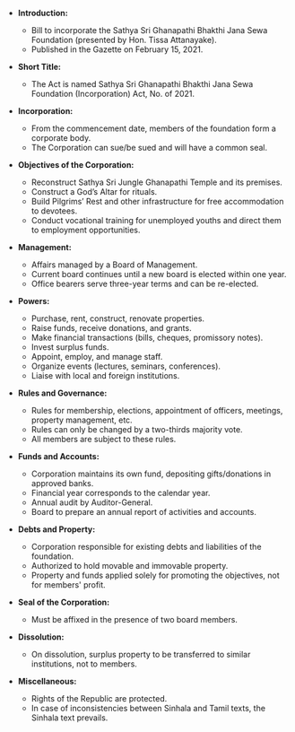 - **Introduction:**
  - Bill to incorporate the Sathya Sri Ghanapathi Bhakthi Jana Sewa Foundation (presented by Hon. Tissa Attanayake).
  - Published in the Gazette on February 15, 2021.

- **Short Title:**
  - The Act is named Sathya Sri Ghanapathi Bhakthi Jana Sewa Foundation (Incorporation) Act, No. of 2021.

- **Incorporation:**
  - From the commencement date, members of the foundation form a corporate body.
  - The Corporation can sue/be sued and will have a common seal.

- **Objectives of the Corporation:**
  - Reconstruct Sathya Sri Jungle Ghanapathi Temple and its premises.
  - Construct a God’s Altar for rituals.
  - Build Pilgrims’ Rest and other infrastructure for free accommodation to devotees.
  - Conduct vocational training for unemployed youths and direct them to employment opportunities.

- **Management:**
  - Affairs managed by a Board of Management.
  - Current board continues until a new board is elected within one year.
  - Office bearers serve three-year terms and can be re-elected.

- **Powers:**
  - Purchase, rent, construct, renovate properties.
  - Raise funds, receive donations, and grants.
  - Make financial transactions (bills, cheques, promissory notes).
  - Invest surplus funds.
  - Appoint, employ, and manage staff.
  - Organize events (lectures, seminars, conferences).
  - Liaise with local and foreign institutions.

- **Rules and Governance:**
  - Rules for membership, elections, appointment of officers, meetings, property management, etc.
  - Rules can only be changed by a two-thirds majority vote.
  - All members are subject to these rules.

- **Funds and Accounts:**
  - Corporation maintains its own fund, depositing gifts/donations in approved banks.
  - Financial year corresponds to the calendar year.
  - Annual audit by Auditor-General.
  - Board to prepare an annual report of activities and accounts.

- **Debts and Property:**
  - Corporation responsible for existing debts and liabilities of the foundation.
  - Authorized to hold movable and immovable property.
  - Property and funds applied solely for promoting the objectives, not for members' profit.

- **Seal of the Corporation:**
  - Must be affixed in the presence of two board members.

- **Dissolution:**
  - On dissolution, surplus property to be transferred to similar institutions, not to members.

- **Miscellaneous:**
  - Rights of the Republic are protected.
  - In case of inconsistencies between Sinhala and Tamil texts, the Sinhala text prevails.